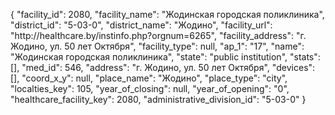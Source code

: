 {
    "facility_id": 2080,
    "facility_name": "Жодинская городская поликлиника",
    "district_id": "5-03-0",
    "district_name": "Жодино",
    "facility_url": "http:\/\/healthcare.by\/instinfo.php?orgnum=6265",
    "facility_address": "г. Жодино, ул. 50 лет Октября",
    "facility_type": null,
    "ap_1": "17",
    "name": "Жодинская городская поликлиника",
    "state": "public institution",
    "stats": [],
    "med_id": 546,
    "address": "г. Жодино, ул. 50 лет Октября",
    "devices": [],
    "coord_x_y": null,
    "place_name": "Жодино",
    "place_type": "city",
    "localties_key": 105,
    "year_of_closing": null,
    "year_of_opening": "0",
    "healthcare_facility_key": 2080,
    "administrative_division_id": "5-03-0"
}